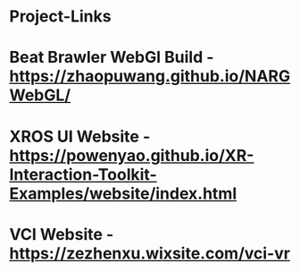 # Project-Links
#
# Beat Brawler WebGl Build - https://zhaopuwang.github.io/NARGWebGL/
# XROS UI Website - https://powenyao.github.io/XR-Interaction-Toolkit-Examples/website/index.html
# VCI Website - https://zezhenxu.wixsite.com/vci-vr 
